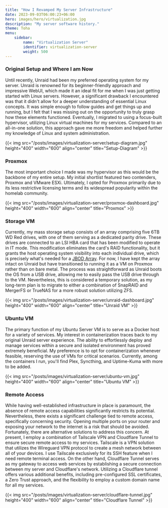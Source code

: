 ```yaml
---
title: "How I Revamped My Server Infrastructure"
date: 2023-09-03T06:00:23+06:00
hero: images/hero/virtualization.jpg
description: "My server software history."
theme: Toha
menu:
    sidebar:
        name: "Virtualization Server"
        identifier: virtualization-server
        weight: 500
---
```


### Original Setup and Where I am Now

Until recently, Unraid had been my preferred operating system for my server. Unraid is renowned for its beginner-friendly approach and impressive WebUI, which made it an ideal fit for me when I was just getting started with Linux servers. However, a significant drawback I encountered was that it didn't allow for a deeper understanding of essential Linux concepts. It was simple enough to follow guides and get things up and running, but I felt that I was missing out on the opportunity to truly grasp how these elements functioned. Eventually, I migrated to using a focus-built hypervisor, utilizing Linux virtual machines for my services. Compared to an all-in-one solution, this approach gave me more freedom and helped further my knowledge of Linux and system administration.

{{< img src="/posts/images/virtualization-server/setup-diagram.jpg" height="400" width="600" align="center" title="Setup-Diagram" >}}

### Proxmox

The most important choice I made was my hypervisor as this would be the backbone of my entire setup. My initial shortlist featured two contenders, Proxmox and VMware ESXi. Ultimately, I opted for Proxmox primarily due to its less restrictive licensing terms and its widespread popularity within the homelab community.

{{< img src="/posts/images/virtualization-server/proxmox-dashboard.jpg" height="400" width="600" align="center" title="Proxmox" >}}

### Storage VM

Currently, my mass storage setup consists of an array comprising five 6TB WD Red drives, with one of them serving as a dedicated parity drive. These drives are connected to an LSI HBA card that has been modified to operate in IT mode. This modification eliminates the card's RAID functionality, but it grants the host operating system visibility into each individual drive, which is precisely what's needed for a [JBOD Array](https://en.wikipedia.org/wiki/Non-RAID_drive_architectures#JBOD). For now, I have kept the array intact on Unraid but have transitioned to running it as a VM on Proxmox rather than on bare metal. The process was straightforward as Unraid boots the OS from a USB drive, allowing me to easily pass the USB drive through to the VM. Nevertheless, this is considered a temporary solution, as my long-term plan is to migrate to either a combination of SnapRAID and MergerFS or TrueNAS for a more robust solution utilizing ZFS.

{{< img src="/posts/images/virtualization-server/unraid-dashboard.jpg" height="400" width="600" align="center" title="Unraid VM" >}}

### Ubuntu VM

The primary function of my Ubuntu Server VM is to serve as a Docker host for a variety of services. My interest in containerization traces back to my original Unraid server experience. The ability to effortlessly deploy and manage services within a secure and isolated environment has proved extremely beneficial. My preference is to opt for containerization whenever feasible, reserving the use of VMs for critical scenarios. Currently, among the containers I run, you'll find Plex, Syncthing, and Uptime-Kuma with more to be added.

{{< img src="/posts/images/virtualization-server/ubuntu-vm.jpg" height="400" width="600" align="center" title="Ubuntu VM" >}}

### Remote Access

While having well-established infrastructure in place is paramount, the absence of remote access capabilities significantly restricts its potential. Nevertheless, there exists a significant challenge tied to remote access, specifically concerning security. Opening multiple ports on your router and exposing your network to the internet is a risk that should be avoided. Fortunately, there are alternative solutions to address this concern. At present, I employ a combination of Tailscale VPN and Cloudflare Tunnel to ensure secure remote access to my services. Tailscale is a VPN solution that utilizes the Wireguard VPN protocol to create a mesh network between all of your devices. I use Tailscale exclusively for its SSH feature when I need remote terminal access. On the other hand, Cloudflare Tunnel serves as my gateway to access web services by establishing a secure connection between my server and Cloudflare's network. Utilizing a Cloudflare tunnel offers various additional benefits, including pre-configured SSL certificates, a Zero Trust approach, and the flexibility to employ a custom domain name for all my services.

{{< img src="/posts/images/virtualization-server/cloudflare-tunnel.jpg" height="400" width="600" align="center" title="Cloudflare Tunnel" >}}
